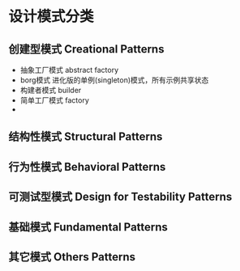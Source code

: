 # 设计模式分类
## 创建型模式 Creational Patterns
- 抽象工厂模式 abstract factory
- borg模式 进化版的单例(singleton)模式，所有示例共享状态
- 构建者模式 builder
- 简单工厂模式 factory
- 
## 结构性模式 Structural Patterns
## 行为性模式 Behavioral Patterns
## 可测试型模式 Design for Testability Patterns
## 基础模式 Fundamental Patterns
## 其它模式 Others Patterns